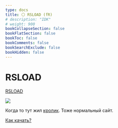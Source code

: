 ```yaml
---
type: docs
title: ⚪️ RSLOAD (fR)
# description: "IDK"
# weight: 900
bookCollapseSection: false
bookFlatSection: false
bookToc: false
bookComments: false
bookSearchExclude: false
bookHidden: false
---
```


# RSLOAD

[RSLOAD](https://rsload.net/?nt)

![](@img/rsload-screenshot.jpg)

Когда то тут жил [кролик](../repack.me). Тоже нормальный сайт.

[Как качать?](https://rsload.net/kak-skachivat-fayly-s-sayta.html?nt)
